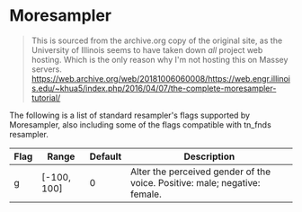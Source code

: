 # Moresampler 
>This is sourced from the archive.org copy of the original site, as the University of Illinois seems to have taken down *all* project web hosting.
>Which is the only reason why I'm not hosting this on Massey servers.
https://web.archive.org/web/20181006060008/https://web.engr.illinois.edu/~khua5/index.php/2016/04/07/the-complete-moresampler-tutorial/

The following is a list of standard resampler's flags supported by Moresampler, also including some of the flags compatible with tn_fnds resampler.

| Flag |   Range       | Default |  Description | 
| ---- | ------------- | ------- |--------------|
|  g   |  [-100, 100]  | 0	     | Alter the perceived gender of the voice. Positive: male; negative: female.|